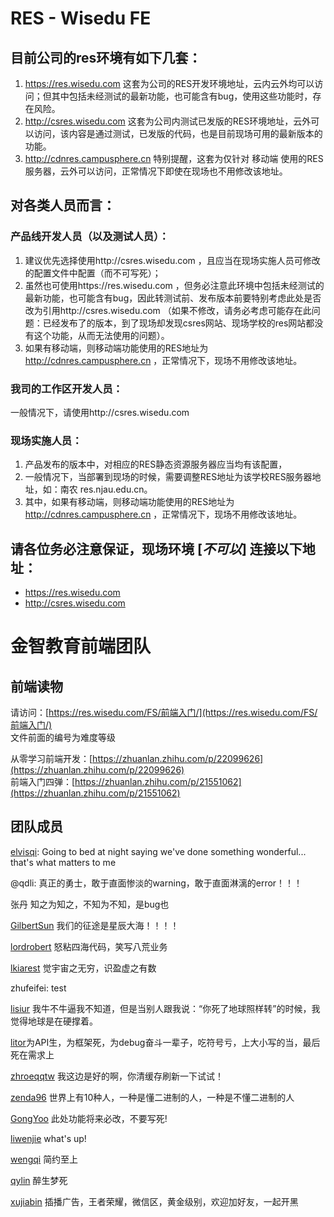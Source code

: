 # RES - Wisedu FE


## 目前公司的res环境有如下几套：
1. https://res.wisedu.com 这套为公司的RES开发环境地址，云内云外均可以访问；但其中包括未经测试的最新功能，也可能含有bug，使用这些功能时，存在风险。
1. http://csres.wisedu.com 这套为公司内测试已发版的RES环境地址，云外可以访问，该内容是通过测试，已发版的代码，也是目前现场可用的最新版本的功能。
1. http://cdnres.campusphere.cn 特别提醒，这套为仅针对 移动端 使用的RES服务器，云外可以访问，正常情况下即使在现场也不用修改该地址。


## 对各类人员而言：
### 产品线开发人员（以及测试人员）：
1. 建议优先选择使用http://csres.wisedu.com ，且应当在现场实施人员可修改的配置文件中配置（而不可写死）；
1. 虽然也可使用https://res.wisedu.com ，但务必注意此环境中包括未经测试的最新功能，也可能含有bug，因此转测试前、发布版本前要特别考虑此处是否改为引用http://csres.wisedu.com （如果不修改，请务必考虑可能存在此问题：已经发布了的版本，到了现场却发现csres网站、现场学校的res网站都没有这个功能，从而无法使用的问题）。
1. 如果有移动端，则移动端功能使用的RES地址为 http://cdnres.campusphere.cn ，正常情况下，现场不用修改该地址。

### 我司的工作区开发人员：
一般情况下，请使用http://csres.wisedu.com

### 现场实施人员：
1. 产品发布的版本中，对相应的RES静态资源服务器应当均有该配置，
1. 一般情况下，当部署到现场的时候，需要调整RES地址为该学校RES服务器地址，如：南农 res.njau.edu.cn。
1. 其中，如果有移动端，则移动端功能使用的RES地址为 http://cdnres.campusphere.cn ，正常情况下，现场不用修改该地址。

## 请各位务必注意保证，现场环境 \[_不可以_\] 连接以下地址：
* https://res.wisedu.com 
* http://csres.wisedu.com



# 金智教育前端团队

## 前端读物

请访问：[https://res.wisedu.com/FS/前端入门/](https://res.wisedu.com/FS/前端入门/)  
文件前面的编号为难度等级

从零学习前端开发：[https://zhuanlan.zhihu.com/p/22099626](https://zhuanlan.zhihu.com/p/22099626)  
前端入门四弹：[https://zhuanlan.zhihu.com/p/21551062](https://zhuanlan.zhihu.com/p/21551062)


## 团队成员

[elvisqi](https://github.com/elvisqi): Going to bed at night saying we've done something wonderful... that's what matters to me

@qdli: 真正的勇士，敢于直面惨淡的warning，敢于直面淋漓的error！！！

张丹   知之为知之，不知为不知，是bug也

[GilbertSun](https://github.com/GilbertSun) 我们的征途是星辰大海！！！！

[lordrobert](https://github.com/lordrobert) 怒粘四海代码，笑写八荒业务

[lkiarest](https://github.com/lkiarest)  觉宇宙之无穷，识盈虚之有数

zhufeifei:  test

[lisiur](https://github.com/lisiur) 我牛不牛逼我不知道，但是当别人跟我说：“你死了地球照样转”的时候，我觉得地球是在硬撑着。

[litor](https://github.com/Litor)为API生，为框架死，为debug奋斗一辈子，吃符号亏，上大小写的当，最后死在需求上

[zhroeqqtw](https://github.com/zhroeqqtw) 我这边是好的啊，你清缓存刷新一下试试！

[zenda96](https://github.com/zenda96/)
世界上有10种人，一种是懂二进制的人，一种是不懂二进制的人

[GongYoo](https://github.com/GongYoo) 此处功能将来必改，不要写死!

[liwenjie](https://github.com/liwenjie3421) what's up!

[wengqi](https://github.com/wengqi) 简约至上

[qylin](https://github.com/qylin) 醉生梦死

[xujiabin](https://github.com/js-nj) 插播广告，王者荣耀，微信区，黄金级别，欢迎加好友，一起开黑
